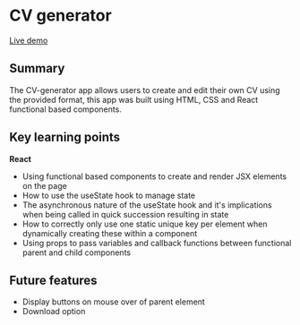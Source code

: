 # CV generator

[Live demo](https://barrymoonshine.github.io/cv-app-functions/)

## Summary

The CV-generator app allows users to create and edit their own CV using the provided format, this app was built using HTML, CSS and React functional based components.

## Key learning points

**React**

- Using functional based components to create and render JSX elements on the page
- How to use the useState hook to manage state
- The asynchronous nature of the useState hook and it's implications when being called in quick succession resulting in state
- How to correctly only use one static unique key per element when dynamically creating these within a component
- Using props to pass variables and callback functions between functional parent and child components

## Future features

- Display buttons on mouse over of parent element
- Download option
